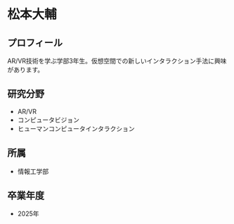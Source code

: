 # 松本大輔

## プロフィール

AR/VR技術を学ぶ学部3年生。仮想空間での新しいインタラクション手法に興味があります。

## 研究分野

- AR/VR
- コンピュータビジョン
- ヒューマンコンピュータインタラクション

## 所属

- 情報工学部

## 卒業年度

- 2025年
